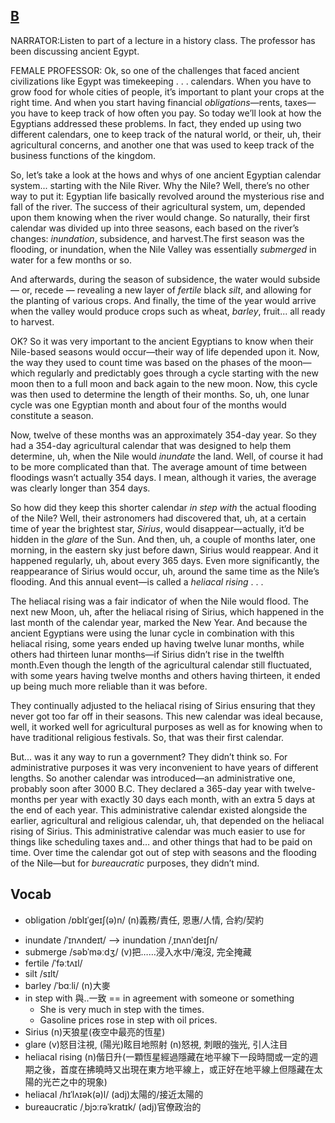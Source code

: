 ## [B](https://img.kmf.com/toefl/listening/audio/2de04afb1f5b55a7f85ec504ab7bdcb9.mp3)

NARRATOR:Listen to part of a lecture in a history class. The professor has been discussing ancient Egypt.

FEMALE PROFESSOR: Ok, so one of the challenges that faced ancient civilizations like Egypt was timekeeping . . . calendars. When you have to grow food for whole cities of people, it’s important to plant your crops at the right time. And when you start having financial *obligations*—rents, taxes—you have to keep track of how often you pay. So today we’ll look at how the Egyptians addressed these problems. In fact, they ended up using two different calendars, one to keep track of the natural world, or their, uh, their agricultural concerns, and another one that was used to keep track of the business functions of the kingdom.

So, let’s take a look at the hows and whys of one ancient Egyptian calendar system... starting with the Nile River. Why the Nile? Well, there’s no other way to put it: Egyptian life basically revolved around the mysterious rise and fall of the river. The success of their agricultural system, um, depended upon them knowing when the river would change. So naturally, their first calendar was divided up into three seasons, each based on the river’s changes: *inundation*, subsidence, and harvest.The first season was the flooding, or inundation, when the Nile Valley was essentially *submerged* in water for a few months or so.

And afterwards, during the season of subsidence, the water would subside — or, recede — revealing a new layer of *fertile* black *silt*, and allowing for the planting of various crops. And finally, the time of the year would arrive when the valley would produce crops such as wheat, *barley*, fruit... all ready to harvest.

OK? So it was very important to the ancient Egyptians to know when their Nile-based seasons would occur—their way of life depended upon it. Now, the way they used to count time was based on the phases of the moon—which regularly and predictably goes through a cycle starting with the new moon then to a full moon and back again to the new moon. Now, this cycle was then used to determine the length of their months. So, uh, one lunar cycle was one Egyptian month and about four of the months would constitute a season.

Now, twelve of these months was an approximately 354-day year. So they had a 354-day agricultural calendar that was designed to help them determine, uh, when the Nile would *inundate* the land. Well, of course it had to be more complicated than that. The average amount of time between floodings wasn’t actually 354 days. I mean, although it varies, the average was clearly longer than 354 days.

So how did they keep this shorter calendar *in step with* the actual flooding of the Nile? Well, their astronomers had discovered that, uh, at a certain time of year the brightest star, *Sirius*, would disappear—actually, it’d be hidden in the *glare* of the Sun. And then, uh, a couple of months later, one morning, in the eastern sky just before dawn, Sirius would reappear. And it happened regularly, uh, about every 365 days. Even more significantly, the reappearance of Sirius would occur, uh, around the same time as the Nile’s flooding. And this annual event—is called a *heliacal rising* . . .

The heliacal rising was a fair indicator of when the Nile would flood. The next new Moon, uh, after the heliacal rising of Sirius, which happened in the last month of the calendar year, marked the New Year. And because the ancient Egyptians were using the lunar cycle in combination with this heliacal rising, some years ended up having twelve lunar months, while others had thirteen lunar months—if Sirius didn’t rise in the twelfth month.Even though the length of the agricultural calendar still fluctuated, with some years having twelve months and others having thirteen, it ended up being much more reliable than it was before.

They continually adjusted to the heliacal rising of Sirius ensuring that they never got too far off in their seasons. This new calendar was ideal because, well, it worked well for agricultural purposes as well as for knowing when to have traditional religious festivals. So, that was their first calendar.

But... was it any way to run a government? They didn’t think so. For administrative purposes it was very inconvenient to have years of different lengths. So another calendar was introduced—an administrative one, probably soon after 3000 B.C. They declared a 365-day year with twelve-months per year with exactly 30 days each month, with an extra 5 days at the end of each year. This administrative calendar existed alongside the earlier, agricultural and religious calendar, uh, that depended on the heliacal rising of Sirius. This administrative calendar was much easier to use for things like scheduling taxes and… and other things that had to be paid on time. Over time the calendar got out of step with seasons and the flooding of the Nile—but for *bureaucratic* purposes, they didn’t mind.

## Vocab
* obligation /ɒblɪˈɡeɪʃ(ə)n/  (n)義務/責任, 恩惠/人情, 合約/契約
- inundate /ˈɪnʌndeɪt/ --> inundation /ˌɪnʌnˈdeɪʃn/ 
- submerge /səbˈməːdʒ/ (v)把……浸入水中/淹沒, 完全掩藏
- fertile /ˈfəːtʌɪl/ 
- silt /sɪlt/ 
- barley /ˈbɑːli/ (n)大麥
- in step with 與..一致 == in agreement with someone or something
	- She is very much in step with the times.
	- Gasoline prices rose in step with oil prices.
- Sirius (n)天狼星(夜空中最亮的恆星)
- glare (v)怒目注視, (陽光)眩目地照射 (n)怒視, 刺眼的強光, 引人注目
- heliacal rising (n)偕日升(一顆恆星經過隱藏在地平線下一段時間或一定的週期之後，首度在拂曉時又出現在東方地平線上，或正好在地平線上但隱藏在太陽的光芒之中的現象)
- heliacal /hɪˈlʌɪək(ə)l/ (adj)太陽的/接近太陽的
- bureaucratic /ˌbjɔːrəˈkratɪk/ (adj)官僚政治的